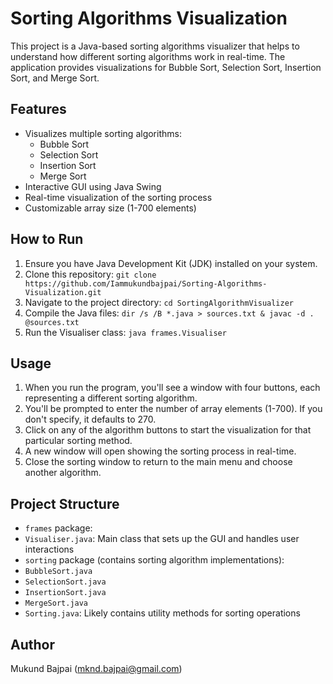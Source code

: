# Sorting Algorithms Visualization

This project is a Java-based sorting algorithms visualizer that helps to understand how different sorting algorithms work in real-time. The application provides visualizations for Bubble Sort, Selection Sort, Insertion Sort, and Merge Sort.

## Features

* Visualizes multiple sorting algorithms:
  - Bubble Sort
  - Selection Sort
  - Insertion Sort
  - Merge Sort
* Interactive GUI using Java Swing
* Real-time visualization of the sorting process
* Customizable array size (1-700 elements)

## How to Run

1. Ensure you have Java Development Kit (JDK) installed on your system.
2. Clone this repository: ```git clone https://github.com/Iammukundbajpai/Sorting-Algorithms-Visualization.git```
3. Navigate to the project directory: ```cd SortingAlgorithmVisualizer```
4. Compile the Java files: ```dir /s /B *.java > sources.txt & javac -d . @sources.txt```
5. Run the Visualiser class: ```java frames.Visualiser```

## Usage

1. When you run the program, you'll see a window with four buttons, each representing a different sorting algorithm.
2. You'll be prompted to enter the number of array elements (1-700). If you don't specify, it defaults to 270.
3. Click on any of the algorithm buttons to start the visualization for that particular sorting method.
4. A new window will open showing the sorting process in real-time.
5. Close the sorting window to return to the main menu and choose another algorithm.

## Project Structure

- `frames` package:
- `Visualiser.java`: Main class that sets up the GUI and handles user interactions
- `sorting` package (contains sorting algorithm implementations):
- `BubbleSort.java`
- `SelectionSort.java`
- `InsertionSort.java`
- `MergeSort.java`
- `Sorting.java`: Likely contains utility methods for sorting operations

## Author

Mukund Bajpai (mknd.bajpai@gmail.com)

